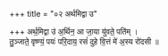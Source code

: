 +++
title = "०२ अर्थमिद्वा उ"

+++
अर्थ॒मिद्वा उ॑ अ॒र्थिन॒ आ जा॒या यु॑वते॒ पति॑म् ।  
तु॒ञ्जाते॒ वृष्ण्यं॒ पयः॑ परि॒दाय॒ रसं॑ दुहे वि॒त्तं मे॑ अ॒स्य रो॑दसी ॥
